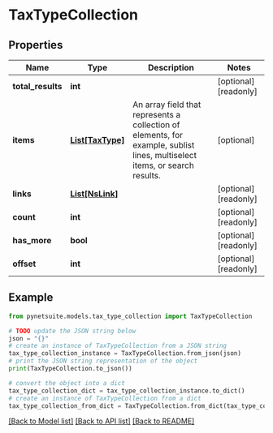 # TaxTypeCollection


## Properties

Name | Type | Description | Notes
------------ | ------------- | ------------- | -------------
**total_results** | **int** |  | [optional] [readonly] 
**items** | [**List[TaxType]**](TaxType.md) | An array field that represents a collection of elements, for example, sublist lines, multiselect items, or search results. | [optional] 
**links** | [**List[NsLink]**](NsLink.md) |  | [optional] [readonly] 
**count** | **int** |  | [optional] [readonly] 
**has_more** | **bool** |  | [optional] [readonly] 
**offset** | **int** |  | [optional] [readonly] 

## Example

```python
from pynetsuite.models.tax_type_collection import TaxTypeCollection

# TODO update the JSON string below
json = "{}"
# create an instance of TaxTypeCollection from a JSON string
tax_type_collection_instance = TaxTypeCollection.from_json(json)
# print the JSON string representation of the object
print(TaxTypeCollection.to_json())

# convert the object into a dict
tax_type_collection_dict = tax_type_collection_instance.to_dict()
# create an instance of TaxTypeCollection from a dict
tax_type_collection_from_dict = TaxTypeCollection.from_dict(tax_type_collection_dict)
```
[[Back to Model list]](../README.md#documentation-for-models) [[Back to API list]](../README.md#documentation-for-api-endpoints) [[Back to README]](../README.md)


